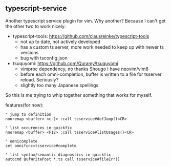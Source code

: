 ## typescript-service

Another typescript service plugin for vim.
Why another? Because I can't get the other two to work nicely:

- typescript-tools: https://github.com/clausreinke/typescript-tools
    - not up to date, not actively developed
    - has a custom ts server, more work needed to keep up with newer ts versions
    - bug with tsconfig.json
- tsuquyomi: https://github.com/Quramy/tsuquyomi
    - vimproc dependency, no thanks Shougo I have neovim/vim8
    - before each omni-completion, buffer is written to a file for tsserver reload. Seriously?
    - slightly too many Japanese spellings

So this is me trying to whip together something that works for myself.

features(for now):
```
" jump to definition
nnoremap <buffer> <c-]> :call tsservice#defJump()<CR>

" list occurences in quickfix
nnoremap <buffer> <F12> :call tsservice#listUsages()<CR>

" omnicomplete
set omnifunc=tsservice#complete

" list syntax/semantic diagnostics in quickfix
autocmd BufWritePost *.ts call tsservice#fileErr()
```
